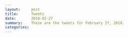 ```yaml
---
layout:     post
title:      Tweets
date:       2018-02-27
summary:    These are the tweets for February 27, 2018.
categories:
---
```



